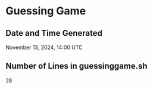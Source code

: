 # Guessing Game 

## Date and Time Generated
November 13, 2024, 14:00 UTC

## Number of Lines in guessinggame.sh
28
